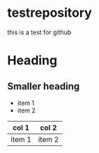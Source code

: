 # testrepository
this is a test for github
# Heading
## Smaller heading

- item 1
- item 2

col 1 | col 2
---|---
item 1 | item 2
